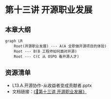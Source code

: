 # 第十三讲 开源职业发展

## 本章大纲

~~~mermaid
graph LR
    Root(开源职业发展) --- A(A 全职做开源项目的体验)
    Root --- B(B 工程师如何面对开源)
    Root --- C(C 从 OSPO 看开源人才)
~~~

## 资源清单
- L13.A.开源协作-从收益者变成贡献者.pptx
- 文档链接：[《📘第十三讲 开源职业发展》](./开源协作-从受益者变成贡献者.pptx)
